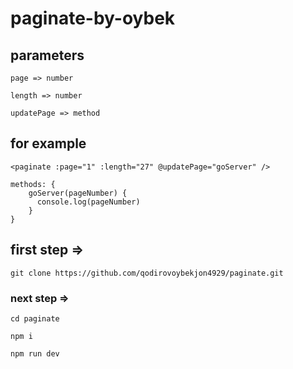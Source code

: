 # paginate-by-oybek

## parameters

```
page => number

length => number

updatePage => method

```

## for example

```
<paginate :page="1" :length="27" @updatePage="goServer" />

methods: {
    goServer(pageNumber) {
      console.log(pageNumber)
    }
}

```

## first step =>
```
git clone https://github.com/qodirovoybekjon4929/paginate.git

```

### next step => 
```
cd paginate

npm i

npm run dev

```


